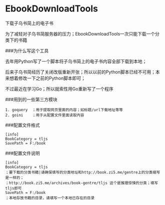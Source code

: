 EbookDownloadTools
==================

下载子乌书简上的电子书

为了减轻对子乌书简服务器的压力；EbookDownloadTools一次只能下载一个分类下的书籍

###为什么写这个工具

  去年用Python写了一个脚本将子乌书简上的电子书内容全部下载到本地；
  
  后来子乌书简经历了关闭改版重新开张；所以以前的Python脚本已经不可用；本来想着修改一下之前的Python脚本即可；
  
  不过最近在学习Go；所以就索性用Go重新写了一个程序
  
###用到的一些第三方模块

    1. goquery  ；用于提取网页里面的内容；如标题/url下载地址等等
    2. goini    ；用于从配置文件里面读取内容

###配置文件格式

    [info]
    BookCategory = tljs
    SavePath = F:/book

###配置文件说明

    [info]
    BookCategory = tljs   
    ；要下载的分类书籍|请确保填写的分类地址和http://book.zi5.me/gentre上的分类缩写是一样的；
    ；http://book.zi5.me/archives/book-gentre/tljs 这个是推理惊悚的分类；填写tljs即可
    SavePath = F:/book
    ；本地存放书籍的目录，请填写一个本地已存在的目录
    
